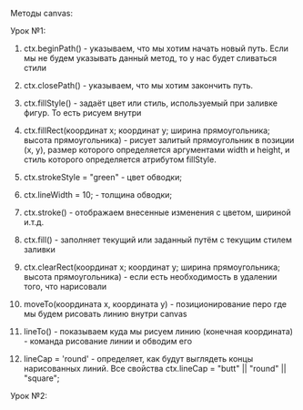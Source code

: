 Методы canvas:

Урок №1:

1. ctx.beginPath() - указываем, что мы хотим начать новый путь. Если мы не будем указывать
данный метод, то у нас будет сливаться стили
2. ctx.closePath() - указываем, что мы хотим закончить путь. 
3. ctx.fillStyle() - задаёт цвет или стиль, используемый при заливке фигур. То есть рисуем внутри
4. ctx.fillRect(координат x; координат y; ширина прямоугольника; высота прямоугольника) - рисует залитый прямоугольник в позиции (x, y), размер которого определяется аргументами width и height, и стиль которого определяется атрибутом fillStyle.
5. ctx.strokeStyle = "green" - цвет обводки;
6. ctx.lineWidth = 10; - толщина обводки;
7. ctx.stroke() - отображаем внесенные изменения с цветом, шириной и.т.д.
8. сtx.fill() - заполняет текущий или заданный путём с текущим стилем заливки
9. ctx.clearRect(координат x; координат y; ширина прямоугольника; высота прямоугольника) - если есть необходимость в удалении того, что нарисовали

10. moveTo(координата x, координата y) - позиционирование перо где мы будем рисовать линию внутри canvas
11. lineTo() - показываем куда мы рисуем линию (конечная координата) - команда рисование линии и обводим его 
12. lineCap = 'round' - определяет, как будут выглядеть концы нарисованных линий. Все свойства ctx.lineCap = "butt" || "round" || "square";

Урок №2:

